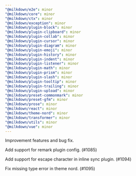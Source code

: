 ```yaml
---
"@milkdown/e2e": minor
"@milkdown/core": minor
"@milkdown/ctx": minor
"@milkdown/exception": minor
"@milkdown/plugin-block": minor
"@milkdown/plugin-clipboard": minor
"@milkdown/plugin-collab": minor
"@milkdown/plugin-cursor": minor
"@milkdown/plugin-diagram": minor
"@milkdown/plugin-emoji": minor
"@milkdown/plugin-history": minor
"@milkdown/plugin-indent": minor
"@milkdown/plugin-listener": minor
"@milkdown/plugin-math": minor
"@milkdown/plugin-prism": minor
"@milkdown/plugin-slash": minor
"@milkdown/plugin-tooltip": minor
"@milkdown/plugin-trailing": minor
"@milkdown/plugin-upload": minor
"@milkdown/preset-commonmark": minor
"@milkdown/preset-gfm": minor
"@milkdown/prose": minor
"@milkdown/react": minor
"@milkdown/theme-nord": minor
"@milkdown/transformer": minor
"@milkdown/utils": minor
"@milkdown/vue": minor
---
```


Improvement features and bug fix.

Add support for remark plugin config. (#1085)

Add support for escape character in inline sync plugin. (#1094)

Fix missing type error in theme nord. (#1095)
